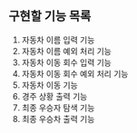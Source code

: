 ## 구현할 기능 목록
1. 자동차 이름 입력 기능
2. 자동차 이름 예외 처리 기능
3. 자동차 이동 회수 입력 기능
4. 자동차 이동 회수 예외 처리 기능
5. 자동차 이동 기능
6. 경주 상황 출력 기능 
7. 최종 우승자 탐색 기능
8. 최종 우승차 출력 기능